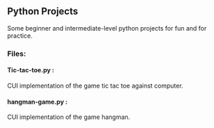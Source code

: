 ## Python Projects
Some beginner and intermediate-level python projects for fun and for practice.

### Files:
#### Tic-tac-toe.py : 
CUI implementation of the game tic tac toe against computer.

#### hangman-game.py :
CUI implementation of the game hangman.
